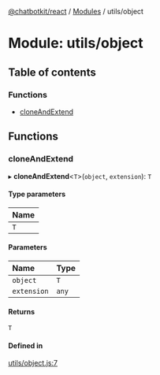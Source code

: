 [@chatbotkit/react](../README.md) / [Modules](../modules.md) / utils/object

# Module: utils/object

## Table of contents

### Functions

- [cloneAndExtend](utils_object.md#cloneandextend)

## Functions

### cloneAndExtend

▸ **cloneAndExtend**\<`T`\>(`object`, `extension`): `T`

#### Type parameters

| Name |
| :------ |
| `T` |

#### Parameters

| Name | Type |
| :------ | :------ |
| `object` | `T` |
| `extension` | `any` |

#### Returns

`T`

#### Defined in

[utils/object.js:7](https://github.com/chatbotkit/node-sdk/blob/main/packages/react/src/utils/object.js#L7)
